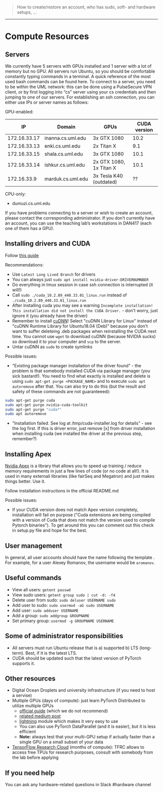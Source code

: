 > How to create/restore an account, who has sudo, soft- and hardware setups, ...
---

# Compute Resources

## Servers

We currently have 5 servers with GPUs installed and 1 server with a lot of memory but no GPU.
All servers run Ubuntu, so you should be comfortable constantly typing commands in a terminal.
A quick reference of the most used bash commands can be found here.
To connect to a server, you need to be within the UML network: this can be done using a PulseSecure VPN client,
or by first logging into “cs” server using your cs credentials and then jumping to one of our servers. 
For establishing an ssh connection, you can either use IPs or server names as follows:

GPU-enabled:

| IP           | Domain            | GPUs                    | CUDA version |
|--------------|-------------------|-------------------------|--------------|
| 172.16.33.17 | inanna.cs.uml.edu | 3x GTX 1080             | 10.2         |
| 172.16.33.13 | enki.cs.uml.edu   | 2x Titan X              | 9.1          |
| 172.16.33.15 | shala.cs.uml.edu  | 3x GTX 1080             | 10.1         |
| 172.16.33.14 | ishkur.cs.uml.edu | 2x GTX 1080, 1x Titan X | 10.1         |
| 172.16.33.9  | marduk.cs.uml.edu | 3x Tesla K40 (outdated) | ??           |

CPU-only:

* dumuzi.cs.uml.edu

If you have problems connecting to a server or wish to create an account, please contact the corresponding administrator.
If you don’t currently have an account, you can use the teaching lab’s workstations in DAN417 (each one of them has a GPU).

## Installing drivers and CUDA

Follow [this guide](https://gist.github.com/wangruohui/df039f0dc434d6486f5d4d098aa52d07)

Recommendations: 
  * Use `Latest Long Lived Branch` for drivers
  * You can always just `sudo apt install nvidia-driver-DRIVERNUMNBER`
  * Do everything in tmux session in case ssh connection is interrupted (it will!)
  * Call `sudo ./cuda_10.2.89_440.33.01_linux.run` instead of `./cuda_10.2.89_440.33.01_linux.run`
  * After installing cuda you may see a warning `Incomplete installation! This installation did not install the CUDA Driver.` - don't worry, just ignore it (you already have the driver)
  * Remember to install [cuDNN](https://developer.nvidia.com/cudnn)! Select "cuDNN Library for Linux" instead of "cuDNN Runtime Library for Ubuntu18.04 (Deb)" because you don't want to suffer deleteing .deb packages when reinstalling the CUDA next time. You cannot use `wget` to download cuDNN (because NVIDIA sucks) so download it to your computer and `scp` to the server.
  * Untar cuDNN as `sudo` to create symlinks

Possible issues:
  * "Existing package manager installation of the driver found" - the problem is that somebody installed CUDA via package manager (you sick bastard!). You need to find what exactly is installed and delete is using `sudo apt-get purge <PACKAGE_NAME>` and to execute `sudo apt autoremove` after that. You can also try to do this (but the result and safety of these commands are not guaranteeed):

```bash
sudo apt-get purge cuda
sudo apt-get purge nvidia-cuda-toolkit
sudo apt-get purge "cuda*"
sudo apt autoremove
```

  * "Installation failed. See log at /tmp/cuda-installer.log for details" - see the log first. If this is driver error, just remove [x] from driver installation when installing cuda (we installed the driver at the previous step, remember?)

## Installing Apex

[Nvidia Apex](https://github.com/NVIDIA/apex) is a library that allows you to speed up training / reduce memory requirements in just a few lines of code (or no code at all!). It is used in many externali libraries (like fairSeq and Megatron) and just makes things better. Use it.

Follow installation instructions in the official README.md

Possible issues:
  * If your CUDA version does not match Apex version completely, installation will fail on purpose ("Cuda extensions are being compiled with a version of Cuda that does not match the version used to compile Pytorch binaries"). To get around this you can comment out this check in setup.py file and hope for the best.

## User management

In general, all user accounts should have the name following the template <first letter of first name><last name>.
For example, for a user Alexey Romanov, the username would be `aromanov`.

## Useful commands

* View all users: `getent passwd`
* View sudo users: `getent group sudo | cut -d: -f4`
* Delete user from sudo: `sudo deluser USERNAME sudo`
* Add user to sudo: `sudo usermod -aG sudo USERNAME`
* Add user: `sudo adduser USERNAME`
* Add a group: `sudo addgroup GROUPNAME`
* Set primary group: `usermod -g GROUPNAME USERNAME`

## Some of administrator responsibilities

* All servers must run Ubuntu release that is a) supported b) LTS (long-term). Best, if it is the latest LTS.
* CUDA should be updated such that the latest version of PyTorch supports it.

## Other resources

* Digital Ocean Droplets and university infrastructure (if you need to host a servise)
* Multiple GPUs (days of compute): just learn PyTorch Distributed to utilize multiple GPUs
    * [official guide](https://pytorch.org/tutorials/intermediate/dist_tuto.html) (which we do not recommend)
    * [related medium post](https://medium.com/huggingface/training-larger-batches-practical-tips-on-1-gpu-multi-gpu-distributed-setups-ec88c3e51255)
    * [lightning](https://towardsdatascience.com/how-to-refactor-your-pytorch-code-to-get-these-42-benefits-of-pytorch-lighting-6fdd0dc97538) module which makes it very easy to use
    * You can also use PyTorch DataParallel (and it is easier), but it is less efficient
    * **Note:** always test that your multi-GPU setup if actually faster than a single GPU on a small subset of your data
* [TensorFlow Research Cloud](https://www.tensorflow.org/tfrc) (months of compute): TFRC allows to access free TPUs for research purposes, consult with somebody from the lab before applying

## If you need help

You can ask any hardware-related questions in Slack #hardware channel
